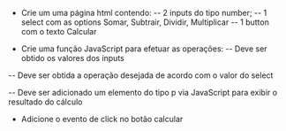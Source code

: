 - Crie um uma página html contendo:
-- 2 inputs do tipo number;
-- 1 select com as options Somar, Subtrair, Dividir, Multiplicar
-- 1 button com o texto Calcular

- Crie uma função JavaScript para efetuar as operações:
-- Deve ser obtido os valores dos inputs

-- Deve ser obtida a operação desejada de acordo com o valor do select

-- Deve ser adicionado um elemento do tipo p via JavaScript para exibir o resultado do cálculo
  
- Adicione o evento de click no botão calcular
